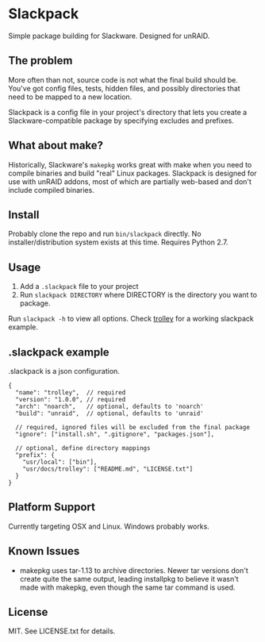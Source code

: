 # Slackpack

Simple package building for Slackware. Designed for unRAID.

## The problem

More often than not, source code is not what the final build should be. You've got config files, tests, hidden files, and possibly directories that need to be mapped to a new location.

Slackpack is a config file in your project's directory that lets you create a Slackware-compatible package by specifying excludes and prefixes.

## What about make?

Historically, Slackware's `makepkg` works great with make when you need to compile binaries and build "real" Linux packages. Slackpack is designed for use with unRAID addons, most of which are partially web-based and don't include compiled binaries.

## Install

Probably clone the repo and run `bin/slackpack` directly. No installer/distribution system exists at this time. Requires Python 2.7.

## Usage

1. Add a `.slackpack` file to your project
2. Run `slackpack DIRECTORY` where DIRECTORY is the directory you want to package.

Run `slackpack -h` to view all options. Check [trolley](https://github.com/nicinabox/trolley/blob/master/.slackpack) for a working slackpack example.

## .slackpack example

.slackpack is a json configuration.

    {
      "name": "trolley",  // required
      "version": "1.0.0", // required
      "arch": "noarch",   // optional, defaults to 'noarch'
      "build": "unraid",  // optional, defaults to 'unraid'

      // required, ignored files will be excluded from the final package
      "ignore": ["install.sh", ".gitignore", "packages.json"],

      // optional, define directory mappings
      "prefix": {
        "usr/local": ["bin"],
        "usr/docs/trolley": ["README.md", "LICENSE.txt"]
      }
    }

## Platform Support

Currently targeting OSX and Linux. Windows probably works.

## Known Issues

* makepkg uses tar-1.13 to archive directories. Newer tar versions don't create quite the same output, leading installpkg to believe it wasn't made with makepkg, even though the same tar command is used.

## License

MIT. See LICENSE.txt for details.
